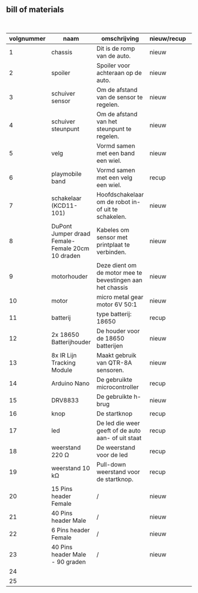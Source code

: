 ## bill of materials
<br />

|volgnummer|naam|omschrijving|nieuw/recup|kostprijs/stuk|aantal|subtotaal|
|----------|----|------------|-----------|---------|------|---------|
|         1|  chassis  |    Dit is de romp van de auto.        |   nieuw        |     gratis    |    1  |         |
|         2|  spoiler  |     Spoiler voor achteraan op de auto.       |   nieuw        |   gratis      |  1    |         |
|         3|   schuiver sensor |  Om de afstand van de sensor te regelen. |  nieuw   |    gratis     |    1  |         |
|         4|   schuiver steunpunt | Om de afstand van het steunpunt te regelen. |    nieuw   |  gratis   |  1    |    |
|         5|  velg  |     Vormd samen met een band een wiel.       |     nieuw      |     gratis    |   2   |         |
|         6|   playmobile band |   Vormd samen met een velg een wiel.    |    recup    |    gratis     |    2  |         |
|         7|  schakelaar (KCD11-101) | Hoofdschakelaar om de robot in- of uit te schakelen.  | nieuw | € 0,83  | 1 |      |
|         8|  DuPont Jumper draad Female-Female 20cm 10 draden  | Kabeles om sensor met printplaat te verbinden. | nieuw  |   € 0,75   | 2 |  |
|         9|  motorhouder  |  Deze dient om de motor mee te bevestingen aan het chassis | nieuw | gratis  |  1  |   |
|         10|  motor  | micro metal gear motor 6V 50:1 |   nieuw   |  € 3,25   |   2   |      |
|         11|   batterij | type batterij: 18650 |      recup     |    gratis     |   2   |         |
|         12| 2x 18650 Batterijhouder |   De houder voor de 18650 batterijen |   nieuw  |   € 1,5    | 1   |      |
|         13|  8x IR Lijn Tracking Module  |    Maakt gebruik van QTR-8A sensoren. | nieuw | € 3,5  | 1 |    |
|         14|  Arduino Nano  |   De gebruikte microcontroller         |     recup      |     € 2,61    |  1    |         |
|         15|  DRV8833  |      De gebruikte h-brug      |      nieuw     |      € 0,48   |  1    |         |
|         16|  knop  |     De startknop       |      recup     |    € 0,10     |   1   |         |
|         17|  led  |      De led die weer geeft of de auto aan- of uit staat  | recup |  € 0,10    |  1    |      |
|         18|  weerstand 220 Ω  |      De weerstand voor de led    |     recup      |    € 0,05     |   1   |         |
|         19|  weerstand 10 kΩ  |  Pull-down weerstand voor de startknop.  |     recup      |    € 0,05    |   1   |         |
|         20|  15 Pins header Female  |      /      |      nieuw     |    € 0,31	     |    2  |         |
|         21|  40 Pins header Male  |        /    |    nieuw       |     € 0,40    |   1   |         |
|         22|  6 Pins header Female  |     /       |    nieuw       |    € 0,18	     |   3   |         |
|         23|  40 Pins header Male - 90 graden  |  /  |  nieuw    |    € 0,50	  |   1   |         |
|         24|    |            |           |         |      |         |
|         25|    |            |           |         |      |         |
